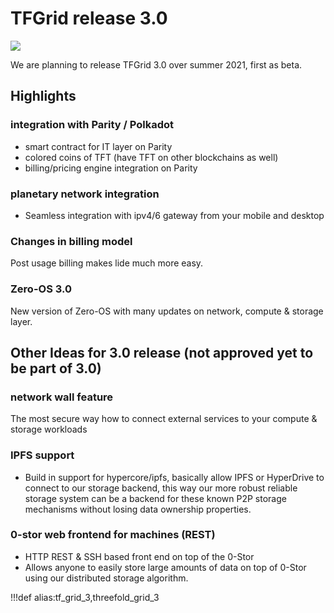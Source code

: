 # TFGrid release 3.0

![](img/roadmap.png)

We are planning to release TFGrid 3.0 over summer 2021, first as beta.

## Highlights

### integration with Parity / Polkadot

- smart contract for IT layer on Parity
- colored coins of TFT (have TFT on other blockchains as well)
- billing/pricing engine integration on Parity

### planetary network integration

- Seamless integration with ipv4/6 gateway from your mobile and desktop

### Changes in billing model

Post usage billing makes lide much more easy.

### Zero-OS 3.0

New version of Zero-OS with many updates on network, compute & storage layer.

## Other Ideas for 3.0 release (not approved yet to be part of 3.0)

### network wall feature

The most secure way how to connect external services to your compute & storage workloads

### IPFS support

- Build in support for hypercore/ipfs, basically allow IPFS or HyperDrive to connect to our storage backend, this way our more robust reliable storage system can be a backend for these known P2P storage mechanisms without losing data ownership properties.

### 0-stor web frontend for machines (REST)

- HTTP REST & SSH based front end on top of the 0-Stor
- Allows anyone to easily store large amounts of data on top of 0-Stor using our distributed storage algorithm.

!!!def alias:tf_grid_3,threefold_grid_3
